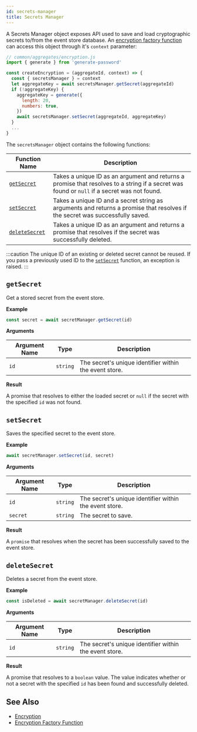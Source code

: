 ```yaml
---
id: secrets-manager
title: Secrets Manager
---
```


A Secrets Manager object exposes API used to save and load cryptographic secrets to/from the event store database. An [encryption factory function](factory-function.md) can access this object through it's `context` parameter:

```js
// common/aggregates/encryption.js
import { generate } from 'generate-password'

const createEncryption = (aggregateId, context) => {
  const { secretsManager } = context
  let aggregateKey = await secretsManager.getSecret(aggregateId)
  if (!aggregateKey) {
    aggregateKey = generate({
      length: 20,
      numbers: true,
    })
    await secretsManager.setSecret(aggregateId, aggregateKey)
  }
  ...
}
```

The `secretsManager` object contains the following functions:

| Function Name                   | Description                                                                                                                                 |
| ------------------------------- | ------------------------------------------------------------------------------------------------------------------------------------------- |
| [`getSecret`](#getsecret)       | Takes a unique ID as an argument and returns a promise that resolves to a string if a secret was found or `null` if a secret was not found. |
| [`setSecret`](#setsecret)       | Takes a unique ID and a secret string as arguments and returns a promise that resolves if the secret was successfully saved.                |
| [`deleteSecret`](#deletesecret) | Takes a unique ID as an argument and returns a promise that resolves if the secret was successfully deleted.                                |

:::caution
The unique ID of an existing or deleted secret cannot be reused. If you pass a previously used ID to the [`setSecret`](#setsecret) function, an exception is raised.
:::

## `getSecret`

Get a stored secret from the event store.

**Example**

<!-- prettier-ignore-start -->

[mdis]:# (../../tests/eventstore-secrets/index.test.ts#get-secret)
```js
const secret = await secretManager.getSecret(id)
```
<!-- prettier-ignore-end -->

**Arguments**

| Argument Name | Type     | Description                                            |
| ------------- | -------- | ------------------------------------------------------ |
| `id`          | `string` | The secret's unique identifier within the event store. |

**Result**

A promise that resolves to either the loaded secret or `null` if the secret with the specified `id` was not found.

## `setSecret`

Saves the specified secret to the event store.

**Example**

<!-- prettier-ignore-start -->

[mdis]:# (../../tests/eventstore-secrets/index.test.ts#set-secret)
```js
await secretManager.setSecret(id, secret)
```
<!-- prettier-ignore-end -->

**Arguments**

| Argument Name | Type     | Description                                            |
| ------------- | -------- | ------------------------------------------------------ |
| `id`          | `string` | The secret's unique identifier within the event store. |
| `secret`      | `string` | The secret to save.                                    |

**Result**

A `promise` that resolves when the secret has been successfully saved to the event store.

## `deleteSecret`

Deletes a secret from the event store.

**Example**

<!-- prettier-ignore-start -->

[mdis]:# (../../tests/eventstore-secrets/index.test.ts#delete-secret)
```js
const isDeleted = await secretManager.deleteSecret(id)
```
<!-- prettier-ignore-end -->

**Arguments**

| Argument Name | Type     | Description                                            |
| ------------- | -------- | ------------------------------------------------------ |
| `id`          | `string` | The secret's unique identifier within the event store. |

**Result**

A promise that resolves to a `boolean` value. The value indicates whether or not a secret with the specified `id` has been found and successfully deleted.

## See Also

- [Encryption](../../encryption.md)
- [Encryption Factory Function](factory-function.md)
